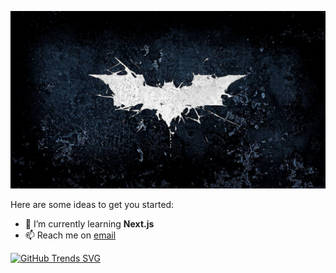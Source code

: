 ![sample image](images/210202.jpg)

Here are some ideas to get you started:

- 🌱 I’m currently learning **Next.js**
- 📫 Reach me on [email](sayedsaqlayn@gmail.com)

[![GitHub Trends SVG](https://api.githubtrends.io/user/svg/mrbannerbear/langs?time_range=one_year&compact=True&theme=dark)](https://githubtrends.io)


